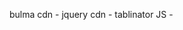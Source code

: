 bulma cdn - <link rel="stylesheet" href="https://cdn.jsdelivr.net/npm/bulma@0.9.1/css/bulma.min.css">
jquery cdn - <script src="https://code.jquery.com/jquery-3.6.0.min.js" integrity="sha256-/xUj+3OJU5yExlq6GSYGSHk7tPXikynS7ogEvDej/m4=" crossorigin="anonymous"></script>
tablinator JS - <script src="tablinator/tablinator.js"></script>
